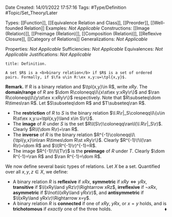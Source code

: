 <div class="topSpace"></div>

Date Created: 14/01/2022 17:57:16
Tags: #Type/Definition #Topic/Set_Theory/Later

Types: [[Function]], [[Equivalence Relation and Class]], [[Preorder]], [[Well-founded Relation]]
Examples: <i>Not Applicable</i> 
Constructions: [[Image (Relation)]], [[Preimage (Relation)]], [[Composition (Relation)]], [[Reflexive Closure]], [[Category of Relations]]
Generalizations: <i>Not Applicable</i>

Properties: <i>Not Applicable</i>
Sufficiencies: <i>Not Applicable</i>
Equivalences: <i>Not Applicable</i>
Justifications: <i>Not Applicable</i>

``` ad-Definition
title: Definition.

A set $R$ is a <b>binary relation</b> if $R$ is a set of ordered pairs. Formally, if $\fa u\in R:\ex x,y:u=\tpl{x,y}$. 

```

<b>Remark.</b> If $R$ is a binary relation and $\tpl{x,y}\in R$, write $xRy$. The <b>domain/range</b> of $R$ are $\dom R\coloneqq\l\{x\st\ex y:xRy\r\}$ and $\ran R\coloneqq\l\{y\st\ex x:xRy\r\}$ respectively. Note that $R\subseteq\dom R\times\ran R$. Let $S\subseteq\dom R$ and $T\subseteq\ran R$.
* The <b>restriction</b> of $R$ to $S$ is the binary relation $\l.R\r|_S\coloneqq\l\{u\in R\st\ex x,y:u=\tpl{x,y}\land x\in S\r\}$.
* The <b>image</b> of $R$ under $S$ is the set $R\l(S\r)\coloneqq\ran\l(\l.R\r|_S\r)$. Clearly $R\l(\dom R\r)=\ran R$.
* The <b>inverse</b> of $R$ is the binary relation $R^{-1}\coloneqq\l\{\tpl{y,x}\in\ran R\times\dom R\st xRy\r\}$. Clearly $R^{-1}\!\l(\ran R\r)=\dom R$ and $\l(R^{-1}\r)^{-1}=R$.
* The image $R^{-1}\!\l(T\r)$ is the <b>preimage</b> of $R$ under $T$. Clearly $\dom R^{-1}=\ran R$ and $\ran R^{-1}=\dom R$.

We now define several basic types of relations. Let $X$ be a set. Quantified over all $x,y,z\in X$, we define:
* A binary relation $R$ is <b>reflexive</b> if $xRx$, <b>symmetric</b> if $xRy\Leftrightarrow yRx$, <b>transitive</b> if $\l(xRy\land yRz\r)\Rightarrow xRz$, <b>irreflexive</b> if $\lnot xRx$, <b>asymmetric</b> if $\lnot\l(xRy\land yRx\r)$, and <b>antisymmetric</b> if $\l(xRy\land yRx\r)\Rightarrow x=y$.
* A binary relation $R$ is <b>connected</b> if one of $xRy$, $yRx$, or $x=y$ holds, and is <b>trichotomous</b> if <i>exactly</i> one of the three holds.<span style="float:right;">$\blacklozenge$</span>
